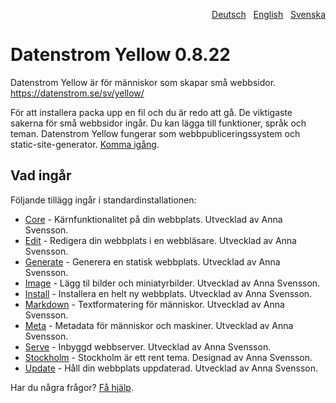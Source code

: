 <p align="right"><a href="README-de.md">Deutsch</a> &nbsp; <a href="README.md">English</a> &nbsp; <a href="README-sv.md">Svenska</a></p>

# Datenstrom Yellow 0.8.22

Datenstrom Yellow är för människor som skapar små webbsidor. https://datenstrom.se/sv/yellow/

För att installera packa upp en fil och du är redo att gå. De viktigaste sakerna för små webbsidor ingår. Du kan lägga till funktioner, språk och teman. Datenstrom Yellow fungerar som webbpubliceringssystem och static-site-generator. [Komma igång](https://datenstrom.se/sv/yellow/help/how-to-get-started).

## Vad ingår

Följande tillägg ingår i standardinstallationen:

* [Core](https://github.com/annaesvensson/yellow-core/tree/main/README-sv.md) - Kärnfunktionalitet på din webbplats. Utvecklad av Anna Svensson.
* [Edit](https://github.com/annaesvensson/yellow-edit/tree/main/README-sv.md) - Redigera din webbplats i en webbläsare. Utvecklad av Anna Svensson.
* [Generate](https://github.com/annaesvensson/yellow-generate/tree/main/README-sv.md) - Generera en statisk webbplats. Utvecklad av Anna Svensson.
* [Image](https://github.com/annaesvensson/yellow-image/tree/main/README-sv.md) - Lägg til bilder och miniatyrbilder. Utvecklad av Anna Svensson.
* [Install](https://github.com/annaesvensson/yellow-install/tree/main/README-sv.md) - Installera en helt ny webbplats. Utvecklad av Anna Svensson.
* [Markdown](https://github.com/annaesvensson/yellow-markdown/tree/main/README-sv.md) - Textformatering för människor. Utvecklad av Anna Svensson.
* [Meta](https://github.com/annaesvensson/yellow-meta/tree/main/README-sv.md) - Metadata för människor och maskiner. Utvecklad av Anna Svensson.
* [Serve](https://github.com/annaesvensson/yellow-serve/tree/main/README-sv.md) - Inbyggd webbserver. Utvecklad av Anna Svensson.
* [Stockholm](https://github.com/annaesvensson/yellow-stockholm/tree/main/README-sv.md) - Stockholm är ett rent tema. Designad av Anna Svensson.
* [Update](https://github.com/annaesvensson/yellow-update/tree/main/README-sv.md) - Håll din webbplats uppdaterad. Utvecklad av Anna Svensson.


Har du några frågor? [Få hjälp](https://datenstrom.se/sv/yellow/help/).
